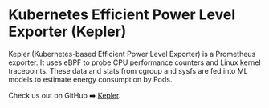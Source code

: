 # Kubernetes Efficient Power Level Exporter (Kepler)

Kepler (Kubernetes-based Efficient Power Level Exporter) is a Prometheus exporter. It uses eBPF to probe CPU performance counters and Linux kernel tracepoints. These data and stats from cgroup and sysfs are fed into ML models to estimate energy consumption by Pods.

Check us out on GitHub ➡️ [Kepler](https://github.com/sustainable-computing-io/kepler).
